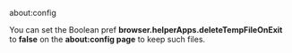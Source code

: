 about:config

You can set the Boolean pref **browser.helperApps.deleteTempFileOnExit** to **false** on the **about:config page** to keep such files. 